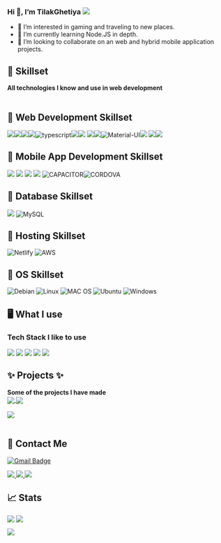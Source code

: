 ### Hi 👋, I’m TilakGhetiya ![](https://visitor-badge.glitch.me/badge?page_id=TilakGhetiya)

- 👀 I’m interested in gaming and traveling to new places.
- 🌱 I’m currently learning Node.JS in depth.
- 💞️ I’m looking to collaborate on an web and hybrid mobile application projects.

## 💪 Skillset

<b> All technologies I know and use in web development </b> <br><br>

## 💪 Web Development Skillset
<img src="https://img.shields.io/badge/angular-%2320232a.svg?style=for-the-badge&logo=angular&logoColor=red"><img src="https://img.shields.io/badge/express.js-%23404d59.svg?style=for-the-badge&logo=express&logoColor=%2361DAFB"><img src="https://img.shields.io/badge/node.js-6DA55F?style=for-the-badge&logo=node.js&logoColor=white"><img src="https://img.shields.io/badge/javascript-%23323330.svg?style=for-the-badge&logo=javascript&logoColor=%23F7DF1E"><img src="https://img.shields.io/badge/TypeScript-007ACC?style=for-the-badge&logo=typescript&logoColor=white" alt="typescript"><img src="https://img.shields.io/badge/php-B0B3D6.svg?style=for-the-badge&logo=php"><img src="https://img.shields.io/badge/css3-%231572B6.svg?style=for-the-badge&logo=css3&logoColor=white"> <img src="https://img.shields.io/badge/html5-%23E34F26.svg?style=for-the-badge&logo=html5&logoColor=white"><img src="https://img.shields.io/badge/bootstrap-%23563D7C.svg?style=for-the-badge&logo=bootstrap&logoColor=white"><img src="https://img.shields.io/badge/Material--UI-0081CB?style=for-the-badge&logo=material-ui&logoColor=white" alt="Material-UI"><img src="https://img.shields.io/badge/NPM-%23000000.svg?style=for-the-badge&logo=npm&logoColor=white"> <img src="https://img.shields.io/badge/github-%23121011.svg?style=for-the-badge&logo=github&logoColor=white"><img src="https://img.shields.io/badge/git-%23F05033.svg?style=for-the-badge&logo=git&logoColor=white">

## 💪 Mobile App Development Skillset
<img src="https://img.shields.io/badge/Ionic-black?style=for-the-badge&logo=ionic&logoColor=white"> <img src="https://img.shields.io/badge/android-white.svg?style=for-the-badge&logo=android"> <img src="https://img.shields.io/badge/ios-black.svg?style=for-the-badge&logo=apple"> <img src="https://img.shields.io/badge/android-white.svg?style=for-the-badge&logo=android"> <img src="https://img.shields.io/badge/Capacitor-119EFF?style=for-the-badge&logo=Capacitor&logoColor=white" alt="CAPACITOR"><img src="https://img.shields.io/badge/Cordova-35434F?style=for-the-badge&logo=apache-cordova&logoColor=E8E8E8" alt="CORDOVA">

## 💪 Database Skillset
<img src="https://img.shields.io/badge/MongoDB-%234ea94b.svg?style=for-the-badge&logo=mongodb&logoColor=white"> <img src="https://img.shields.io/badge/MySQL-00000F?style=for-the-badge&logo=mysql&logoColor=white" alt="MySQL">

## 💪 Hosting Skillset
<img src="https://img.shields.io/badge/Netlify-00C7B7?style=for-the-badge&logo=netlify&logoColor=white" alt="Netlify"> <img src="https://img.shields.io/badge/Amazon_AWS-232F3E?style=for-the-badge&logo=amazon-aws&logoColor=white" alt="AWS">

## 💪 OS Skillset
<img src="https://img.shields.io/badge/Debian-A81D33?style=for-the-badge&logo=debian&logoColor=white" alt="Debian"> <img src="https://img.shields.io/badge/Linux-FCC624?style=for-the-badge&logo=linux&logoColor=black" alt="Linux"> <img src="https://img.shields.io/badge/mac%20os-000000?style=for-the-badge&logo=apple&logoColor=white" alt="MAC OS"> <img src="https://img.shields.io/badge/Ubuntu-E95420?style=for-the-badge&logo=ubuntu&logoColor=white" alt="Ubuntu"> <img src="https://img.shields.io/badge/Windows-0078D6?style=for-the-badge&logo=windows&logoColor=white" alt="Windows">

## 🖥️ What I use

### Tech Stack I like to use

<img src="https://img.shields.io/badge/angular-%2320232a.svg?style=for-the-badge&logo=angular&logoColor=red"> <img src="https://img.shields.io/badge/node.js-6DA55F?style=for-the-badge&logo=node.js&logoColor=white"> <img src="https://img.shields.io/badge/MongoDB-%234ea94b.svg?style=for-the-badge&logo=mongodb&logoColor=white"> <img src="https://img.shields.io/badge/mysql-00758F.svg?style=for-the-badge&logo=mysql&logoColor=white"> <img src="https://img.shields.io/badge/Ionic-black?style=for-the-badge&logo=ionic&logoColor=white">

## ✨ Projects ✨

<b> Some of the projects I have made </b> <br>
<a href="https://github.com/TilakGhetiya/angular15-JWT-Authentication">
  <img align="center" src="https://github-readme-stats.vercel.app/api/pin/?username=TilakGhetiya&repo=angular15-JWT-Authentication&theme=tokyonight)" />
</a>
<a href="https://github.com/TilakGhetiya/angular-seo">
  <img align="center" src="https://github-readme-stats.vercel.app/api/pin/?username=TilakGhetiya&repo=angular-seo&theme=tokyonight" />
</a><br><br>
<a href="https://github.com/TilakGhetiya/angular-ssr">
  <img align="center" src="https://github-readme-stats.vercel.app/api/pin/?username=TilakGhetiya&repo=angular-ssr&theme=tokyonight&show_owner" />
</a> 
<br><br>

## 🤝 Contact Me

[![Gmail Badge](https://img.shields.io/badge/-Gmail-c14438?style=flat-square&logo=Gmail&logoColor=white&link=mailto:tilakghetiya215@gmail.com)](mailto:tilakghetiya215@gmail.com)

<a href="https://twitter.com/tilakghetiya">
  <img src="https://img.shields.io/badge/@tilakghetiya-%231DA1F2.svg?style=for-the-badge&logo=Twitter&logoColor=white">
</a>

<a href="https://www.instagram.com/tilakghetiya/">
  <img src="https://img.shields.io/badge/@tilakghetiya-%23E4405F.svg?style=for-the-badge&logo=Instagram&logoColor=white">
</a>

<a href="https://www.linkedin.com/in/tilak-ghetiya/">
  <img src="https://img.shields.io/badge/Tilak%20Ghetiya-%230077B5.svg?style=for-the-badge&logo=linkedin&logoColor=white">
</a>


## 📈 Stats

<a><img align="center" src="https://github-readme-stats.vercel.app/api?username=TilakGhetiya&theme=tokyonight&layout=compact&card_width=250px" /></a>
<a><img align="center" src="https://github-readme-stats.vercel.app/api/top-langs/?username=TilakGhetiya&theme=tokyonight&layout=compact&card_width=250px" /></a><br>

<div><a><img align="center" src="https://github-readme-streak-stats.herokuapp.com/?user=TilakGhetiya&theme=tokyonight" /></a></div>
